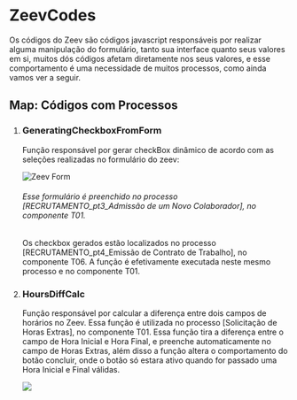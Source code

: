 <h1> ZeevCodes </h1>

<p text-align="justify"> Os códigos do Zeev são códigos javascript responsáveis por realizar alguma manipulação do formulário, tanto sua interface quanto seus valores em si, muitos dós códigos afetam diretamente nos seus valores, e esse comportamento é uma necessidade de muitos processos, como ainda vamos ver a seguir. </p>

<h2>Map: Códigos com Processos</h2>
<ol> 
  <li>
  <h3>GeneratingCheckboxFromForm</h3>

  <p>Função responsável por gerar checkBox dinâmico de acordo com as seleções realizadas no formulário do zeev:</p>
  <img src="https://github.com/XxthyagoronaldxX/ZeevCodes/assets/16446463/fe0c1910-9ec8-4317-a526-ffcdebad4fa1" alt="Zeev Form" />
  <h6>Esse formulário é preenchido no processo [RECRUTAMENTO_pt3_Admissão de um Novo Colaborador], no componente T01.</h6>
  <p>Os checkbox gerados estão localizados no processo [RECRUTAMENTO_pt4_Emissão de Contrato de Trabalho], no componente T06. A função é
  efetivamente executada neste mesmo processo e no componente T01.</p>
  </li>
  <li>
  <h3>HoursDiffCalc</h3>
    
  <p>Função responsável por calcular a diferença entre dois campos de horários no Zeev. Essa função é utilizada no processo [Solicitação de Horas Extras], 
  no componente T01. Essa função tira a diferença entre o campo de Hora Inicial e Hora Final, e preenche automaticamente no campo de Horas Extras, além disso 
  a função altera o comportamento do botão concluir, onde o botão só estara ativo quando for passado uma Hora Inicial e Final válidas.</p>
  <img src="https://github.com/XxthyagoronaldxX/ZeevCodes/assets/16446463/79f691b8-951b-4793-a23f-9fa69ca0447a"/>
  </li>
</ol>



